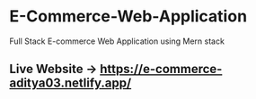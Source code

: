 # E-Commerce-Web-Application
Full Stack E-commerce Web Application using Mern stack
## Live Website -> https://e-commerce-aditya03.netlify.app/
